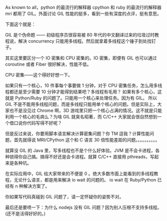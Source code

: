 As known to all，python 的最流行的解释器 cpython 和 ruby 的最流行的解释器 mri 都用了 GIL。外面讨论 GIL 性能的挺多，看到一些有深度的点评，挺有意思。

下面这个就是：

GIL 是个伪命题 —— 初级程序员很容易被 80 年代的中文翻译过来的垃圾过时教程说，解决 concurrency 只能用多线程。然后就拿着多线程这个锤子到处找钉子。

其实这里要区分一个 IO 密集和 CPU 密集的。IO 密集，即便有 GIL 也可以通过coroutine 或者 Fiber 很好解决，性能不低。

CPU 密集——这个得好好想一下。

如果只有一个核心，10 件事每个事要做 1 分钟，对于 CPU 密集任务，怎么用多线程都还是至少需要 10 分钟才能得到结果吧？多线程有毛用？
如果有多个核心，这就是 Python/Ruby 的问题了。只能用一个核心来处理任务。因为有 GIL。
所以 GIL 不是不能用多线程问题，而是多线程只能用单个核心的问题。但是实际上，大家也不是没见过 Chrome 啊，3D 游戏里只把一个核心占满的情况。这不就是只能利用一个核心的毛病么？为啥 GIL 就臭名昭著，而 C/C++ 大家就会很自然想到一个借口说你代码写得不好呢？

但是反过来说，你要用脚本语言解决计算密集问题？你 TM 逗我？计算性能问题，首先就得说 MRI/CPython 这个和 C 语言 30 倍性能差距的问题。。。。。。。。。。

就算没 GIL 的 Java 里，写多线程也不是个什么好体验。JVM 是不会卡进程，各种锁得你自己搞。搞得不好还是会卡进程。就算 C/C++ 直接用 pthreads，写起来是各种坑。

在实际应用中，GIL 给大家带来的不便是 0 。绝大多数市面上能看到的多线程教程，无论什么语言，都是用来解决 io wait 的问题的。 io wait 在 Ruby/Python 已经有 n 种解决方案了。

你如果写代码真碰到 GIL 问题了，请一定怀疑你的姿势不对。

最后还是要喷一下：为什么 nodejs 没有 GIL 问题？因为别人压根不支持多线程。(还不是活得好好的。)
